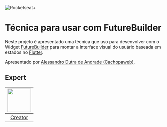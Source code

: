 <img src="https://drive.google.com/uc?id=1XPWLjUo2-j8iGw07ALcxu7oqJ3nkl2Ho" alt="Rocketseat+"/>

# Técnica para usar com FutureBuilder

Neste projeto é apresentado uma técnica que uso para desenvolver com o Widget [FutureBuilder][3] para montar a interface visual do usuário baseada em estados no [Flutter][2].

Apresentado por [Alessandro Dutra de Andrade (Cachopaweb)][1].

## Expert

| [<img src="https://github.com/cachopaweb.png" width="75px;"/>][1] |
| :-: |
|[Creator][1]|


[1]: https://github.com/cachopaweb
[2]: https://flutter.dev/
[3]: https://api.flutter.dev/flutter/widgets/FutureBuilder-class.html
